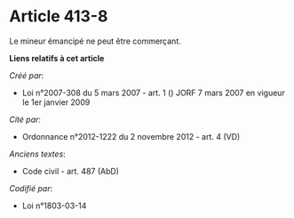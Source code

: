 # Article 413-8

Le mineur émancipé ne peut être commerçant.

**Liens relatifs à cet article**

_Créé par_:

  - Loi n°2007-308 du 5 mars 2007 - art. 1 () JORF 7 mars 2007 en vigueur le 1er janvier 2009

_Cité par_:

  - Ordonnance n°2012-1222 du 2 novembre 2012 - art. 4 (VD)

_Anciens textes_:

  - Code civil - art. 487 (AbD)

_Codifié par_:

  - Loi n°1803-03-14

